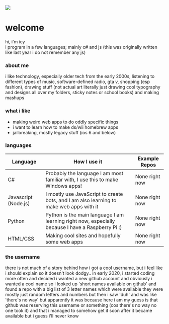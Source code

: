 ![](https://komarev.com/ghpvc/?username=duh)

# welcome

hi, i'm icy<br>
i program in a few languages; mainly c# and js (this was originally written like last year i do not remember any js)<br>


### about me
i like technology, especially older tech from the early 2000s, listening to different types of music, software-defined radio, gta v, shopping (esp fashion), drawing stuff (not actual art literally just drawing cool typography and designs all over my folders, sticky notes or school books) and making mashups

### what i like
- making weird web apps to do oddly specific things
- i want to learn how to make ds/wii homebrew apps
- jailbreaking,  mostly legacy stuff (ios 6 and below)

### languages
| Language             | How I use it                                                                                 | Example Repos                                                                                  |
|----------------------|----------------------------------------------------------------------------------------------|----------------------------------------------------------------------------------------|
| C#                   | Probably the language I am most familiar with, I use this to make Windows apps!              | None right now
| Javascript (Node.js) | I mostly use JavaScript to create bots, and I am also learning to make web apps with it                       | None right now
| Python               | Python is the main language I am learning right now, especially because I have a Raspberry Pi :)                                                                           | None right now                                                                         |
| HTML/CSS             | Making cool sites and hopefully some web apps | None right now                                                                         |


### the username
there is not much of a story behind how i got a cool username, but i feel like i should explain so it doesn't look dodgy..
in early 2020, i started coding more often and decided i wanted a new github account and obviously i wanted a cool name so i looked up 'short names available on github' and found a repo with a big list of 3 letter names which were available
they were mostly just random letters and numbers but then i saw 'duh' and was like 'there's no way' but apparently it was because here i am
my guess is that github was reserving this username or something (cos there's no way no one took it) and that i managed to somehow get it soon after it became available but i guess i'll never know

<!--
**duh/duh** is a ✨ _special_ ✨ repository because its `README.md` (this file) appears on your GitHub profile.

Here are some ideas to get you started:

- 🔭 I’m currently working on ...kj
- 🌱 I’m currently learning ...
- 👯 I’m looking to collaborate on ...
- 🤔 I’m looking for help with ...
- 💬 Ask me about ...
- 📫 How to reach me: ...
- 😄 Pronouns: ...
- ⚡ Fun fact: ...
-->
